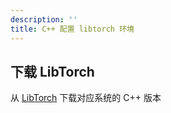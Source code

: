 ```yaml
---
description: ''
title: C++ 配置 libtorch 环境
---
```

## 下载 LibTorch

从 [LibTorch](https://pytorch.org/) 下载对应系统的 C++ 版本
